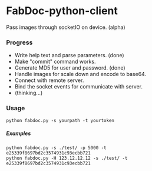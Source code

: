 # FabDoc-python-client
Pass images through socketIO on device. (alpha)

### Progress
- Write help text and parse parameters. (done)
- Make "commit" command works.
- Generate MD5 for user and password. (done)
- Handle images for scale down and encode to base64.
- Connect with remote server.
- Bind the socket events for communicate with server.
- (thinking...)

### Usage

```
python fabdoc.py -s yourpath -t yourtoken
```

##### Examples
```
python fabdoc.py -s ./test/ -p 5000 -t e25339f8697bd2c3574931c93ecbb721
python fabdoc.py -H 123.12.12.12 -s ./test/ -t e25339f8697bd2c3574931c93ecbb721
```
